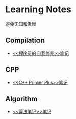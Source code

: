 # Learning Notes

避免无知和傲慢

## Compilation

- [<<程序员的自我修养>>笔记](./notes/link_load_and_lib)

## CPP

- [<<C++ Primer Plus>>笔记](./notes/CPP_primer_plus)

## Algorithm

- [<<算法笔记>>笔记](./notes/Algorithm_notes)